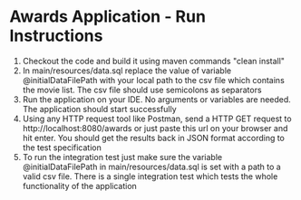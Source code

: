 # Awards Application - Run Instructions

1. Checkout the code and build it using maven commands "clean install"
2. In main/resources/data.sql replace the value of variable @initialDataFilePath with your local path to the csv file which contains the movie list. The csv file should use semicolons as separators
3. Run the application on your IDE. No arguments or variables are needed. The application should start successfully
4. Using any HTTP request tool like Postman, send a HTTP GET request to http://localhost:8080/awards or just paste this url on your browser and hit enter. You should get the results back in JSON format according to the test specification
5. To run the integration test just make sure the variable @initialDataFilePath in main/resources/data.sql is set with a path to a valid csv file. There is a single integration test which tests the whole functionality of the application
